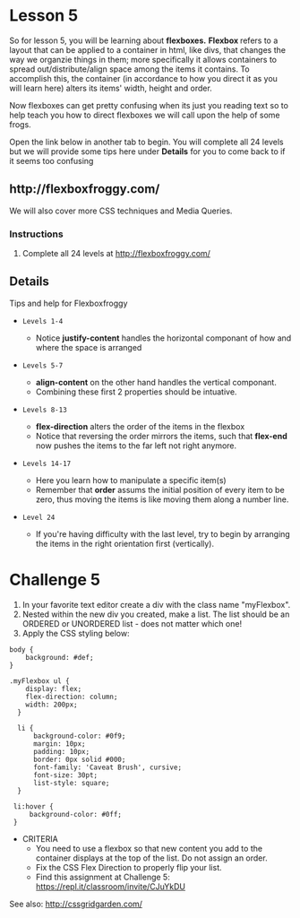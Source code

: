 # Lesson 5

So for lesson 5, you will be learning about <strong>flexboxes.</strong>
<strong>Flexbox </strong> refers to a layout that can be applied to a container in html, like divs, that changes the way we organzie things in them; more specifically it allows containers to spread out/distribute/align space among the items it contains. To accomplish this, the container (in accordance to how you direct it as you will learn here) alters its items' width, height and order.

Now flexboxes can get pretty confusing when its just you reading text so to help teach you how to direct flexboxes we will call upon the help of some frogs. 

Open the link below in another tab to begin. You will complete all 24 levels but we will provide some tips here under <strong>Details</strong> for you to come back to if it seems too confusing
<h2> http://flexboxfroggy.com/ </h2>

We will also cover more CSS techniques and Media Queries. 

### Instructions
1. Complete all 24 levels at http://flexboxfroggy.com/

## Details
Tips and help for Flexboxfroggy

* `Levels 1-4`
    * Notice **justify-content** handles the horizontal componant of how and where the space is arranged
    
* `Levels 5-7`
    * **align-content** on the other hand handles the vertical componant.
    * Combining these first 2 properties should be intuative.
  
* `Levels 8-13`
    * **flex-direction** alters the order of the items in the flexbox
    * Notice that reversing the order mirrors the items, such that **flex-end** now pushes the items to the far left not right anymore.
    
* `Levels 14-17`
    * Here you learn how to manipulate a specific item(s) 
    * Remember that **order** assums the initial position of every item to be zero, thus moving the items is like moving them along a number line.
 
* `Level 24`
    * If you're having difficulty with the last level, try to begin by arranging the items in the right orientation first (vertically).
  
  


# Challenge 5

1. In your favorite text editor create a div with the class name "myFlexbox".  
2. Nested within the new div you created, make a list.  The list should be an ORDERED or UNORDERED list - does not matter which one! 
3. Apply the CSS styling below:

```HTML5
body {
    background: #def;
}

.myFlexbox ul { 
    display: flex;      
    flex-direction: column;
    width: 200px;
  }   
  
  li {
      background-color: #0f9;
      margin: 10px;
      padding: 10px;
      border: 0px solid #000;
      font-family: 'Caveat Brush', cursive;
      font-size: 30pt;
      list-style: square;
  }
 
 li:hover {
     background-color: #0ff;
 } 
```

* CRITERIA
    * You need to use a flexbox so that new content you add to the container displays at the top of the list.  Do not assign an order.
    * Fix the CSS Flex Direction to properly flip your list.
    * Find this assignment at Challenge 5: https://repl.it/classroom/invite/CJuYkDU



See also: http://cssgridgarden.com/
